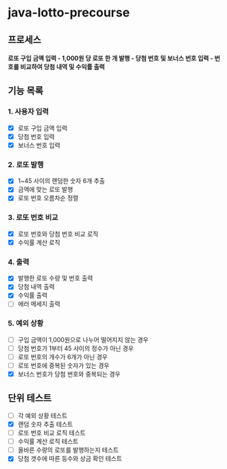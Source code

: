 # java-lotto-precourse

## 프로세스

#### 로또 구입 금액 입력 - 1,000원 당 로또 한 개 발행 - 당첨 번호 및 보너스 번호 입력 - 번호를 비교하여 당첨 내역 및 수익률 출력

## 기능 목록

### 1. 사용자 입력
- [x] 로또 구입 금액 입력
- [x] 당첨 번호 입력
- [x] 보너스 번호 입력
### 2. 로또 발행
- [x] 1~45 사이의 랜덤한 숫자 6개 추출
- [x] 금액에 맞는 로또 발행
- [x] 로또 번호 오름차순 정렬
### 3. 로또 번호 비교
- [x] 로또 번호와 당첨 번호 비교 로직
- [x] 수익률 계산 로직
### 4. 출력
- [x] 발행한 로또 수량 및 번호 출력
- [x] 당첨 내역 출력
- [x] 수익률 출력
- [ ] 에러 메세지 출력
### 5. 예외 상황
- [ ] 구입 금액이 1,000원으로 나누어 떨어지지 않는 경우
- [ ] 당첨 번호가 1부터 45 사이의 정수가 아닌 경우
- [ ] 로또 번호의 개수가 6개가 아닌 경우
- [ ] 로또 번호에 중복된 숫자가 있는 경우
- [x] 보너스 번호가 당첨 번호와 중복되는 경우

## 단위 테스트
- [ ] 각 예외 상황 테스트
- [x] 랜덤 숫자 추출 테스트
- [ ] 로또 번호 비교 로직 테스트
- [ ] 수익률 계산 로직 테스트
- [ ] 올바른 수량의 로또를 발행하는지 테스트
- [x] 당첨 갯수에 따른 등수와 상금 확인 테스트
